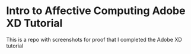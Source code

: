 # Intro to Affective Computing Adobe XD Tutorial
 This is a repo with screenshots for proof that I completed the Adobe XD tutorial
